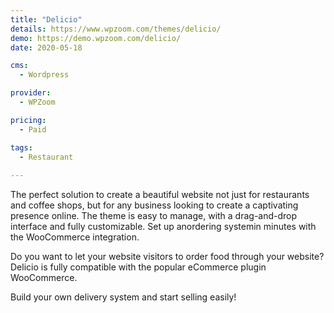 ```yaml
---
title: "Delicio"
details: https://www.wpzoom.com/themes/delicio/
demo: https://demo.wpzoom.com/delicio/
date: 2020-05-18

cms: 
  - Wordpress

provider: 
  - WPZoom

pricing:
  - Paid

tags:
  - Restaurant
  
---
```


The perfect solution to create a beautiful website not just for restaurants and coffee shops, but for any business looking to create a captivating presence online. The theme is easy to manage, with a drag-and-drop interface and fully customizable. Set up anordering systemin minutes with the WooCommerce integration.

Do you want to let your website visitors to order food through your website? Delicio is fully compatible with the popular eCommerce plugin WooCommerce.

Build your own delivery system and start selling easily!